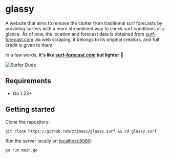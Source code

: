 # glassy

A website that aims to remove the clutter from traditional surf forecasts by providing surfers with a more streamlined way to check surf conditions at a glance. As of now, the location and forecast data is obtained from [surf-forecast.com](https://surf-forecast.com) via web scraping, it belongs to its original creators, and full credit is given to them.

In a few words, **it's like [surf-forecast.com](https://surf-forecast.com) but lighter** 🤙

![Surfer Dude](https://github.com/ztimes2/glassy.surf/blob/main/docs/assets/surferdude.gif?raw=true)

## Requirements

- Go 1.23+

## Getting started

Clone the repository:
```
git clone https://github.com/ztimes2/glassy.surf && cd glassy.surf
```

Run the server locally on [localhost:8080](http://localhost:8080):
```
go run main.go
```
